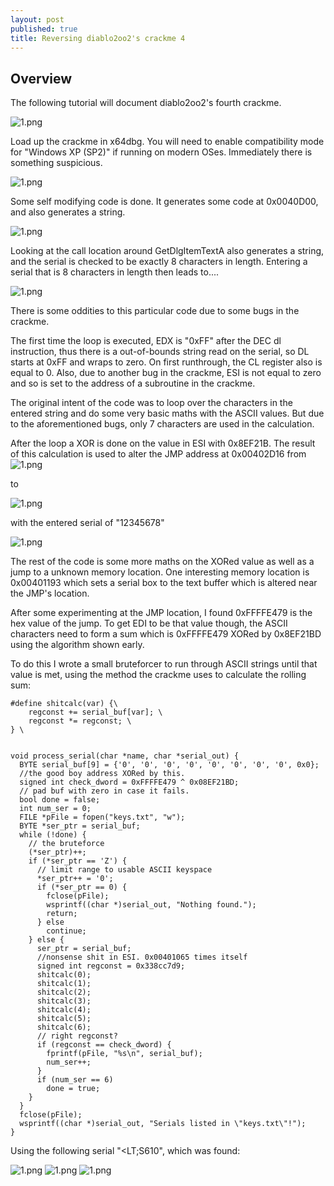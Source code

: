 ```yaml
---
layout: post
published: true
title: Reversing diablo2oo2's crackme 4
---
```

## Overview

The following tutorial will document diablo2oo2's fourth crackme.

![1.png]({{site.baseurl}}/images/crackme4/1.PNG)

Load up the crackme in x64dbg. You will need to enable compatibility mode for "Windows XP (SP2)" if running on modern OSes.
Immediately there is something suspicious.

![1.png]({{site.baseurl}}/images/crackme4/2.PNG)

Some self modifying code is done. It generates some code at 0x0040D00, and also generates a string.

![1.png]({{site.baseurl}}/images/crackme4/3.PNG)

Looking at the call location around GetDlgItemTextA also generates a string, and the serial is checked to be exactly 8 characters in length.
Entering a serial that is 8 characters in length then leads to....

![1.png]({{site.baseurl}}/images/crackme4/4.PNG)

There is some oddities to this particular code due to some bugs in the crackme.

The first time the loop is executed, EDX is "0xFF" after the DEC dl instruction, thus there is a out-of-bounds string read on the serial, so DL starts at 0xFF and wraps to zero. On first runthrough, the CL register also is equal to 0. Also, due to another bug in the crackme, ESI is not equal to zero and so is set to the address of a subroutine in the crackme.

The original intent of the code was to loop over the characters in the entered string and do some very basic maths with the ASCII values. But due to the aforementioned bugs, only 7 characters are used in the calculation.

After the loop a XOR is done on the value in ESI with 0x8EF21B. The result of this calculation is used to alter the JMP address at 0x00402D16 from 
![1.png]({{site.baseurl}}/images/crackme4/5.PNG) 

to 

![1.png]({{site.baseurl}}/images/crackme4/6.PNG) 

with the entered serial of "12345678"

![1.png]({{site.baseurl}}/images/crackme4/7.PNG) 


The rest of the code is some more maths on the XORed value as well as a jump to a unknown memory location.
One interesting memory location is 0x00401193 which sets a serial box to the text buffer which is altered near the JMP's location.

After some experimenting at the JMP location, I found 0xFFFFE479 is the hex value of the jump. To get EDI to be that value though, the ASCII characters need to form a sum which is 0xFFFFE479 XORed by 0x8EF21BD using the algorithm shown early.

To do this I wrote a small bruteforcer to run through ASCII strings until that value is met, using the method the crackme uses to calculate the rolling sum:

```
#define shitcalc(var) {\
    regconst += serial_buf[var]; \
    regconst *= regconst; \
} \
  

void process_serial(char *name, char *serial_out) {
  BYTE serial_buf[9] = {'0', '0', '0', '0', '0', '0', '0', '0', 0x0};
  //the good boy address XORed by this.
  signed int check_dword = 0xFFFFE479 ^ 0x08EF21BD;
  // pad buf with zero in case it fails.
  bool done = false;
  int num_ser = 0;
  FILE *pFile = fopen("keys.txt", "w");
  BYTE *ser_ptr = serial_buf;
  while (!done) {
    // the bruteforce
    (*ser_ptr)++;
    if (*ser_ptr == 'Z') {
      // limit range to usable ASCII keyspace
      *ser_ptr++ = '0';
      if (*ser_ptr == 0) {
        fclose(pFile);
        wsprintf((char *)serial_out, "Nothing found.");
        return;
      } else
        continue;
    } else {
      ser_ptr = serial_buf;
      //nonsense shit in ESI. 0x00401065 times itself
      signed int regconst = 0x338cc7d9;
      shitcalc(0);
      shitcalc(1);
      shitcalc(2);
      shitcalc(3);
      shitcalc(4);
      shitcalc(5);
      shitcalc(6);
      // right regconst?
      if (regconst == check_dword) {
        fprintf(pFile, "%s\n", serial_buf);
        num_ser++;
      }
      if (num_ser == 6)
        done = true;
    }
  }
  fclose(pFile);
  wsprintf((char *)serial_out, "Serials listed in \"keys.txt\"!");
}
```

Using the following serial "<LT;S610", which was found:


![1.png]({{site.baseurl}}/images/crackme4/9.PNG) 
![1.png]({{site.baseurl}}/images/crackme4/10.PNG)
![1.png]({{site.baseurl}}/images/crackme4/11.PNG)  




